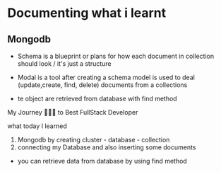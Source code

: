 # Documenting what i learnt 

## Mongodb

- Schema is a blueprint or plans for how each document in collection should look / it's just a structure

- Modal is a tool after creating a schema  model is used to deal (update,create, find, delete) documents from a collections

- te object are retrieved from database with find method

<!-- today on 13 August i learned -->
My Journey 🧑‍💻📌 to Best FullStack Developer

what today I learned
1. Mongodb by creating cluster - database - collection
2. connecting my Database and also inserting some documents

<!-- what i learned today -->
- you can retrieve data from database by using find method